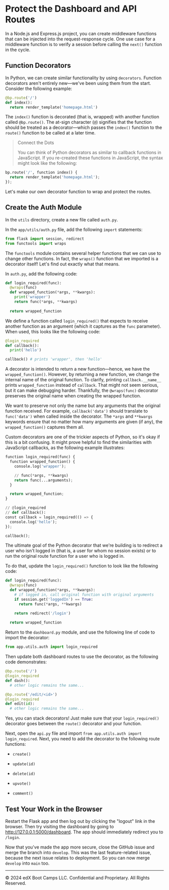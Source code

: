 # Protect the Dashboard and API Routes

In a Node.js and Express.js project, you can create middleware functions that can be injected into the request-response cycle. One use case for a middleware function is to verify a session before calling the `next()` function in the cycle.

## Function Decorators

In Python, we can create similar functionality by using `decorators`. Function decorators aren't entirely new—we've been using them from the start. Consider the following example:

```python
@bp.route('/')
def index():
  return render_template('homepage.html')
```

The `index()` function is decorated (that is, wrapped) with another function called `@bp.route()`. The at-sign character (`@`) signifies that the function should be treated as a decorator—which passes the `index()` function to the `route()` function to be called at a later time.

> Connect the Dots
>
> You can think of Python decorators as similar to callback functions in JavaScript. If you re-created these functions in JavaScript, the syntax might look like the following:

```python
bp.route('/', function index() {
  return render_template('homepage.html');
});
```

Let's make our own decorator function to wrap and protect the routes.

## Create the Auth Module

In the `utils` directory, create a new file called `auth.py`.

In the `app/utils/auth.py` file, add the following `import` statements:

```python
from flask import session, redirect
from functools import wraps
```

The `functools` module contains several helper functions that we can use to change other functions. In fact, the `wraps()` function that we imported is a decorator itself! Let's find out exactly what that means.

In `auth.py`, add the following code:

```python
def login_required(func):
  @wraps(func)
  def wrapped_function(*args, **kwargs):
    print('wrapper')
    return func(*args, **kwargs)
  
  return wrapped_function
```

We define a function called `login_required()` that expects to receive another function as an argument (which it captures as the `func` parameter). When used, this looks like the following code:

```python
@login_required
def callback():
  print('hello')

callback() # prints 'wrapper', then 'hello'
```

A decorator is intended to return a new function—hence, we have the `wrapped_function()`. However, by returning a new function, we change the internal name of the original function. To clarify, printing `callback.__name__` prints `wrapped_function` instead of `callback`. That might not seem serious, but it can make debugging harder. Thankfully, the `@wraps(func)` decorator preserves the original name when creating the wrapped function.

We want to preserve not only the name but any arguments that the original function received. For example, `callback('data')` should translate to `func('data')` when called inside the decorator. The `*args` and `**kwargs` keywords ensure that no matter how many arguments are given (if any), the `wrapped_function()` captures them all.

Custom decorators are one of the trickier aspects of Python, so it's okay if this is a bit confusing. It might prove helpful to find the similarities with JavaScript callbacks, as the following example illustrates:

```python
function login_required(func) {
  function wrapped_function() {
    console.log('wrapper');

    // func(*args, **kwargs)
    return func(...arguments);
  }

  return wrapped_function;
}

// @login_required
// def callback():
const callback = login_required(() => {
  console.log('hello');
});

callback();
```

The ultimate goal of the Python decorator that we're building is to redirect a user who isn't logged in (that is, a user for whom no session exists) or to run the original route function for a user who is logged in.

To do that, update the `login_required()` function to look like the following code:

```python
def login_required(func):
  @wraps(func)
  def wrapped_function(*args, **kwargs):
    # if logged in, call original function with original arguments
    if session.get('loggedIn') == True:
      return func(*args, **kwargs)

    return redirect('/login')
  
  return wrapped_function
```

Return to the `dashboard.py` module, and use the following line of code to import the decorator:

```python
from app.utils.auth import login_required
```

Then update both dashboard routes to use the decorator, as the following code demonstrates:

```python
@bp.route('/')
@login_required
def dash():
  # other logic remains the same...

@bp.route('/edit/<id>')
@login_required
def edit(id):
  # other logic remains the same...
```

Yes, you can stack decorators! Just make sure that your `login_required()` decorator goes between the `route()` decorator and your function.

Next, open the `api.py` file and import `from app.utils.auth import login_required`. Next, you need to add the decorator to the following route functions:

* `create()`

* `update(id)`

* `delete(id)`

* `upvote()`

* `comment()`

## Test Your Work in the Browser

Restart the Flask app and then log out by clicking the "logout" link in the browser. Then try visiting the dashboard by going to http://127.0.0.1:5000/dashboard. The app should immediately redirect you to `/login`.

Now that you've made the app more secure, close the GitHub issue and merge the branch into `develop`. This was the last feature-related issue, because the next issue relates to deployment. So you can now merge `develop` into `main` too.

---
© 2024 edX Boot Camps LLC. Confidential and Proprietary. All Rights Reserved.
